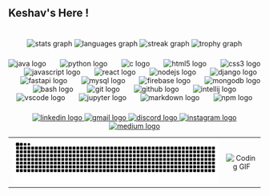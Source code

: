 <h2 align="left">Keshav's Here !</h2>

###

<!-- <div align="center">
  <img src="https://profile-counter.glitch.me/CodeMarshall21/count.svg?"  />
</div> -->

###

<br clear="both">

<div align="center">
  <img src="https://github-readme-stats.vercel.app/api?username=CodeMarshall21&hide_title=true&hide_rank=false&show_icons=true&include_all_commits=true&count_private=true&disable_animations=false&theme=dark&locale=en&hide_border=true" height="150" alt="stats graph"  />
  <img src="https://github-readme-stats.vercel.app/api/top-langs?username=CodeMarshall21&locale=en&hide_title=true&layout=compact&card_width=320&langs_count=12&theme=dark&hide_border=true" height="150" alt="languages graph"  />
  <img src="https://streak-stats.demolab.com?user=CodeMarshall21&locale=en&mode=daily&theme=dark&hide_border=true&border_radius=100" height="200" alt="streak graph"  />
  <img src="https://github-profile-trophy.vercel.app?username=CodeMarshall21&theme=onedark&column=9&no-frame=true&no-bg=true" height="150" alt="trophy graph"  />
</div>

###

<div align="center">
  <img src="https://cdn.jsdelivr.net/gh/devicons/devicon/icons/java/java-original.svg" height="40" alt="java logo"  />
  <img width="20" />
  <img src="https://cdn.jsdelivr.net/gh/devicons/devicon/icons/python/python-original.svg" height="40" alt="python logo"  />
  <img width="20" />
  <img src="https://cdn.jsdelivr.net/gh/devicons/devicon/icons/c/c-original.svg" height="40" alt="c logo"  />
  <img width="20" />
  <img src="https://cdn.jsdelivr.net/gh/devicons/devicon/icons/html5/html5-original.svg" height="40" alt="html5 logo"  />
  <img width="20" />
  <img src="https://cdn.jsdelivr.net/gh/devicons/devicon/icons/css3/css3-original.svg" height="40" alt="css3 logo"  />
  <img width="20" />
  <img src="https://cdn.jsdelivr.net/gh/devicons/devicon/icons/javascript/javascript-original.svg" height="40" alt="javascript logo"  />
  <img width="20" />
  <img src="https://cdn.jsdelivr.net/gh/devicons/devicon/icons/react/react-original.svg" height="40" alt="react logo"  />
  <img width="20" />
  <img src="https://cdn.jsdelivr.net/gh/devicons/devicon/icons/nodejs/nodejs-original.svg" height="40" alt="nodejs logo"  />
  <img width="20" />
  <img src="https://cdn.jsdelivr.net/gh/devicons/devicon/icons/django/django-plain.svg" height="40" alt="django logo"  />
  <img width="20" />
  <img src="https://cdn.jsdelivr.net/gh/devicons/devicon/icons/fastapi/fastapi-original.svg" height="40" alt="fastapi logo"  />
  <img width="20" />
  <img src="https://cdn.jsdelivr.net/gh/devicons/devicon/icons/mysql/mysql-original.svg" height="40" alt="mysql logo"  />
  <img width="20" />
  <img src="https://cdn.jsdelivr.net/gh/devicons/devicon/icons/firebase/firebase-plain.svg" height="40" alt="firebase logo"  />
  <img width="20" />
  <img src="https://cdn.jsdelivr.net/gh/devicons/devicon/icons/mongodb/mongodb-original.svg" height="40" alt="mongodb logo"  />
  <img width="20" />
  <img src="https://cdn.simpleicons.org/gnubash/4EAA25" height="40" alt="bash logo"  />
  <img width="20" />
  <img src="https://cdn.jsdelivr.net/gh/devicons/devicon/icons/git/git-original.svg" height="40" alt="git logo"  />
  <img width="20" />
  <img src="https://cdn.jsdelivr.net/gh/devicons/devicon/icons/github/github-original.svg" height="40" alt="github logo"  />
  <img width="20" />
  <img src="https://cdn.jsdelivr.net/gh/devicons/devicon/icons/intellij/intellij-original.svg" height="40" alt="intellij logo"  />
  <img width="20" />
  <img src="https://cdn.jsdelivr.net/gh/devicons/devicon/icons/vscode/vscode-original.svg" height="40" alt="vscode logo"  />
  <img width="20" />
  <img src="https://cdn.jsdelivr.net/gh/devicons/devicon/icons/jupyter/jupyter-original.svg" height="40" alt="jupyter logo"  />
  <img width="20" />
  <img src="https://cdn.jsdelivr.net/gh/devicons/devicon/icons/markdown/markdown-original.svg" height="40" alt="markdown logo"  />
  <img width="20" />
  <img src="https://cdn.jsdelivr.net/gh/devicons/devicon/icons/npm/npm-original-wordmark.svg" height="40" alt="npm logo"  />
</div>

###

<div align="center">
  <a href="https://www.linkedin.com/in/keshav-kv/" target="_blank">
    <img src="https://raw.githubusercontent.com/maurodesouza/profile-readme-generator/master/src/assets/icons/social/linkedin/default.svg" width="47" height="35" alt="linkedin logo"  />
  </a>
  <a href="mailto:k21keshav05@gmail.com" target="_blank">
    <img src="https://raw.githubusercontent.com/maurodesouza/profile-readme-generator/master/src/assets/icons/social/gmail/default.svg" width="47" height="35" alt="gmail logo"  />
  </a>
  <a href="https://discord.gg/685dRywf" target="_blank">
    <img src="https://raw.githubusercontent.com/maurodesouza/profile-readme-generator/master/src/assets/icons/social/discord/default.svg" width="47" height="35" alt="discord logo"  />
  </a>
  <a href="https://www.instagram.com/mostly.keshav/" target="_blank">
    <img src="https://raw.githubusercontent.com/maurodesouza/profile-readme-generator/master/src/assets/icons/social/instagram/default.svg" width="47" height="35" alt="instagram logo"  />
  </a>
  <a href="https://medium.com/@k21keshav05" target="_blank">
    <img src="https://raw.githubusercontent.com/maurodesouza/profile-readme-generator/master/src/assets/icons/social/medium/default.svg" width="47" height="35" alt="medium logo"  />
  </a>
</div>

<div align="center">
  <table>
    <tr>
      <td width="85%" align="center">
        <img src="https://raw.githubusercontent.com/CodeMarshall21/CodeMarshall21/output/snake.svg" alt="Snake animation" width="100%" />
      </td>
      <td width="15%" align="center">
        <img src="https://66.media.tumblr.com/f0cfd3fec7b6ee9e5d769a29d1bd3ea1/767b67785fe371c5-48/s250x400/193610db395adb03f96292f647c1813a2e7cf090.gif" height="200" alt="Coding GIF" />
      </td>
    </tr>
  </table>
</div>

<!--
###

<img align="right" height="300" src="https://media.tenor.com/d6PUbZoQ2U4AAAAM/computer-gasoline.gif"  />

###
-->

<!--
<div align="left">
  <a href="https://open.spotify.com/user/x9sag9o40n01u8db7v1c3f5yq">
    <img src="https://spotify-recently-played-readme.vercel.app/api?user=316q7uv7mtx2e7cbiguj4k2w3ity&count=3&unique=true" alt="Spotify recently played"  />
  </a>
</div>
-->
<!--
###

<img src="https://raw.githubusercontent.com/CodeMarshall21/CodeMarshall21/output/snake.svg" alt="Snake animation" />

###
-- >

